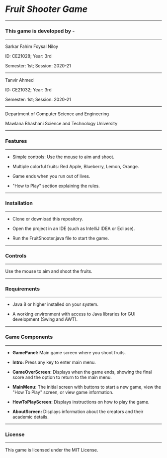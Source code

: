 # **_Fruit Shooter Game_**

***


### **This game is developed by -**
***

Sarkar Fahim Foysal Niloy

ID: CE21028;  Year: 3rd

Semester: 1st; Session: 2020-21
***

Tanvir Ahmed 

ID: CE21032;  Year: 3rd

Semester: 1st; Session: 2020-21
***

Department of Computer Science and Engineering

Mawlana Bhashani Science and Technology University 

***

### **Features**
***
* Simple controls: Use the mouse to aim and shoot.


* Multiple colorful fruits: Red Apple, Blueberry, Lemon, Orange.


* Game ends when you run out of lives.


* "How to Play" section explaining the rules.

***
### **Installation**
***
* Clone or download this repository.

* Open the project in an IDE (such as IntelliJ IDEA or Eclipse).

* Run the FruitShooter.java file to start the game.

***
### **Controls**
***
Use the mouse to aim and shoot the fruits.
***
### **Requirements**
***
* Java 8 or higher installed on your system.

* A working environment with access to Java libraries for GUI development (Swing and AWT).
***
### **Game Components**
***
* **GamePanel:** Main game screen where you shoot fruits.

* **Intro:** Press any key to enter main menu.

* **GameOverScreen:** Displays when the game ends, showing the final score and the option to return to the main menu.

* **MainMenu:** The initial screen with buttons to start a new game, view the "How To Play" screen, or view game information.

* **HowToPlayScreen:** Displays instructions on how to play the game.

* **AboutScreen:** Displays information about the creators and their academic details.
***
### **License**
***
This game is licensed under the MIT License.
